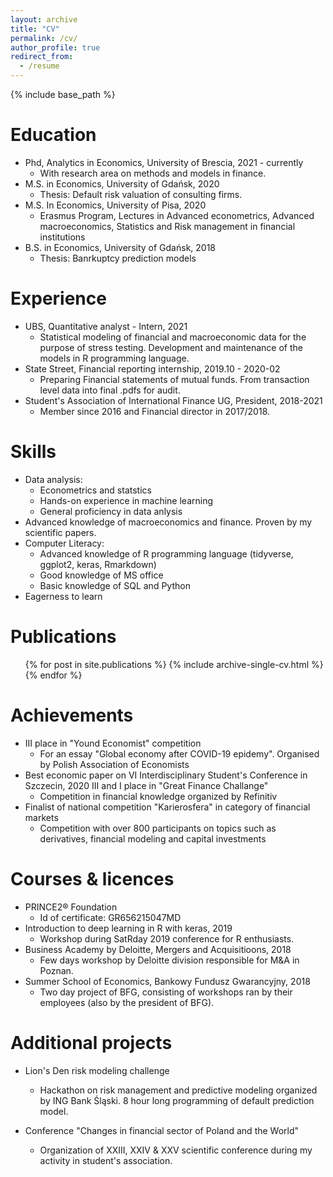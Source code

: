 ```yaml
---
layout: archive
title: "CV"
permalink: /cv/
author_profile: true
redirect_from:
  - /resume
---
```


{% include base_path %}

Education
======
* Phd, Analytics in Economics, University of Brescia, 2021 - currently
  - With research area on methods and models in finance.
* M.S. in Economics, University of Gdańsk, 2020
  - Thesis: Default risk valuation of consulting firms.
* M.S. In Economics, University of Pisa, 2020
  - Erasmus Program, Lectures in Advanced econometrics, Advanced macroeconomics, Statistics and Risk management in financial institutions
* B.S. in Economics, University of Gdańsk, 2018
  - Thesis: Banrkuptcy prediction models

Experience
======
* UBS, Quantitative analyst - Intern, 2021
  - Statistical modeling of financial and macroeconomic data for the purpose of stress testing. Development and maintenance of the models in R programming language.
* State Street, Financial reporting internship, 2019.10 - 2020-02
  - Preparing Financial statements of mutual funds. From transaction level data into final .pdfs for audit.
* Student's Association of International Finance UG, President, 2018-2021
  - Member since 2016 and Financial director in 2017/2018.
  
Skills
======
* Data analysis:
  - Econometrics and statstics
  - Hands-on experience in machine learning
  - General proficiency in data anlysis
* Advanced knowledge of macroeconomics and finance. Proven by my scientific papers.
* Computer Literacy:
  - Advanced knowledge of R programming language (tidyverse, ggplot2, keras, Rmarkdown)
  - Good knowledge of MS office
  - Basic knowledge of SQL and Python
* Eagerness to learn

Publications
======
  <ul>{% for post in site.publications %}
    {% include archive-single-cv.html %}
  {% endfor %}</ul>
  
Achievements
======

* III place in "Yound Economist" competition 
  - For an essay "Global economy after COVID-19 epidemy". Organised by Polish Association of Economists
* Best economic paper on VI Interdisciplinary Student's Conference in Szczecin, 2020
III and I place in "Great Finance Challange" 
  - Competition in financial knowledge organized by Refinitiv
* Finalist of national competition "Karierosfera" in category of financial markets
  - Competition with over 800 participants on topics such as derivatives, financial modeling and capital investments

Courses & licences
======
* PRINCE2® Foundation
  - Id of certificate: GR656215047MD
* Introduction to deep learning in R with keras, 2019
  - Workshop during SatRday 2019 conference for R enthusiasts.
* Business Academy by Deloitte, Mergers and Acquisitioons, 2018
  - Few days workshop by Deloitte division responsible for M&A in Poznan.
* Summer School of Economics, Bankowy Fundusz Gwarancyjny, 2018
  - Two day project of BFG, consisting of workshops ran by their employees (also by the president
  of BFG).

Additional projects
=====

* Lion's Den risk modeling challenge
  - Hackathon on risk management and predictive modeling organized by ING Bank Śląski. 8 hour long programming of default prediction model.

* Conference "Changes in financial sector of Poland and the World"
  - Organization of XXIII, XXIV & XXV scientific conference during my activity in student's association.